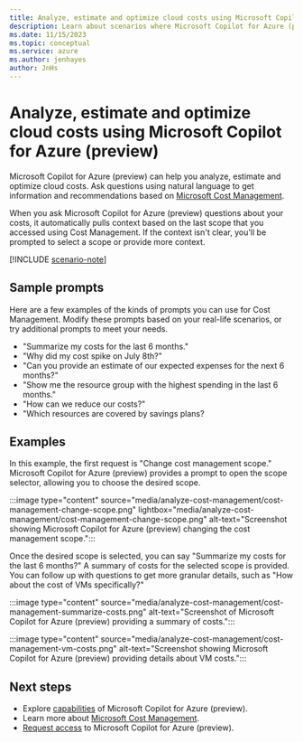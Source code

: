 ```yaml
---
title: Analyze, estimate and optimize cloud costs using Microsoft Copilot for Azure (preview)
description: Learn about scenarios where Microsoft Copilot for Azure (preview) can use Microsoft Cost Management to help you manage your costs.
ms.date: 11/15/2023
ms.topic: conceptual
ms.service: azure
ms.author: jenhayes
author: JnHs
---
```


# Analyze, estimate and optimize cloud costs using Microsoft Copilot for Azure (preview)

Microsoft Copilot for Azure (preview) can help you analyze, estimate and optimize cloud costs. Ask questions using natural language to get information and recommendations based on [Microsoft Cost Management](/azure/cost-management-billing/costs/overview-cost-management).

When you ask Microsoft Copilot for Azure (preview) questions about your costs, it automatically pulls context based on the last scope that you accessed using Cost Management. If the context isn't clear, you'll be prompted to select a scope or provide more context.

[!INCLUDE [scenario-note](includes/scenario-note.md)]

## Sample prompts

Here are a few examples of the kinds of prompts you can use for Cost Management. Modify these prompts based on your real-life scenarios, or try additional prompts to meet your needs.

- "Summarize my costs for the last 6 months."
- "Why did my cost spike on July 8th?"
- "Can you provide an estimate of our expected expenses for the next 6 months?"
- "Show me the resource group with the highest spending in the last 6 months."
- "How can we reduce our costs?"
- "Which resources are covered by savings plans?

## Examples

In this example, the first request is "Change cost management scope." Microsoft Copilot for Azure (preview) provides a prompt to open the scope selector, allowing you to choose the desired scope.

:::image type="content" source="media/analyze-cost-management/cost-management-change-scope.png" lightbox="media/analyze-cost-management/cost-management-change-scope.png" alt-text="Screenshot showing Microsoft Copilot for Azure (preview) changing the cost management scope.":::

Once the desired scope is selected, you can say "Summarize my costs for the last 6 months?" A summary of costs for the selected scope is provided. You can follow up with questions to get more granular details, such as "How about the cost of VMs specifically?"

:::image type="content" source="media/analyze-cost-management/cost-management-summarize-costs.png" alt-text="Screenshot of Microsoft Copilot for Azure (preview) providing a summary of costs.":::

:::image type="content" source="media/analyze-cost-management/cost-management-vm-costs.png" alt-text="Screenshot showing Microsoft Copilot for Azure (preview) providing details about VM costs.":::

## Next steps

- Explore [capabilities](capabilities.md) of Microsoft Copilot for Azure (preview).
- Learn more about [Microsoft Cost Management](/azure/cost-management-billing/costs/overview-cost-management).
- [Request access](https://aka.ms/MSCopilotforAzurePreview) to Microsoft Copilot for Azure (preview).
